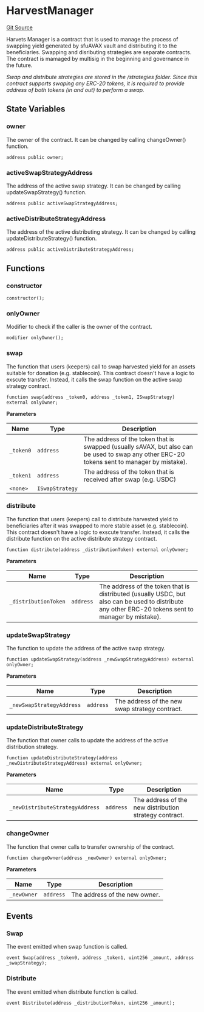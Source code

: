 # HarvestManager
[Git Source](https://github.com/Stake-for-Ukraine/sfu-savax/blob/4abe733a8bb81cbd2da7e5ae098ba601cebf8962/src/HarvestManager.sol)

Harvets Manager is a contract that is used to manage the process of swapping yield generated by sfuAVAX vault
and distributing it to the beneficiaries. Swapping and disributing strategies are separate contracts.
The contract is mamaged by multisig in the beginning and governance in the future.

*Swap and distribute strategies are stored in the /strategies folder. Since this contract supports swaping any ERC-20 tokens,
it is required to provide address of both tokens (in and out) to perform a swap.*


## State Variables
### owner
The owner of the contract. It can be changed by calling changeOwner() function.


```solidity
address public owner;
```


### activeSwapStrategyAddress
The address of the active swap strategy. It can be changed by calling updateSwapStrategy() function.


```solidity
address public activeSwapStrategyAddress;
```


### activeDistributeStrategyAddress
The address of the active distributing strategy. It can be changed by calling updateDistributeStrategy() function.


```solidity
address public activeDistributeStrategyAddress;
```


## Functions
### constructor


```solidity
constructor();
```

### onlyOwner

Modifier to check if the caller is the owner of the contract.


```solidity
modifier onlyOwner();
```

### swap

The function that users (keepers) call to swap harvested yield for an assets suitable for donation (e.g. stablecoin).
This contract doesn't have a logic to exscute transfer. Instead, it calls the swap function on the active swap strategy contract.


```solidity
function swap(address _token0, address _token1, ISwapStrategy) external onlyOwner;
```
**Parameters**

|Name|Type|Description|
|----|----|-----------|
|`_token0`|`address`|The address of the token that is swapped (usually sAVAX, but also can be used to swap any other ERC-20 tokens sent to manager by mistake).|
|`_token1`|`address`|The address of the token that is received after swap (e.g. USDC)|
|`<none>`|`ISwapStrategy`||


### distribute

The function that users (keepers) call to distribute harvested yield to beneficiaries after it was
swapped to more stable asset (e.g. stablecoin). This contract doesn't have a logic to exscute transfer.
Instead, it calls the distribute function on the active distribute strategy contract.


```solidity
function distribute(address _distributionToken) external onlyOwner;
```
**Parameters**

|Name|Type|Description|
|----|----|-----------|
|`_distributionToken`|`address`|The address of the token that is distributed (usually USDC, but also can be used to distribute any other ERC-20 tokens sent to manager by mistake).|


### updateSwapStrategy

The function to update the address of the active swap strategy.


```solidity
function updateSwapStrategy(address _newSwapStrategyAddress) external onlyOwner;
```
**Parameters**

|Name|Type|Description|
|----|----|-----------|
|`_newSwapStrategyAddress`|`address`|The address of the new swap strategy contract.|


### updateDistributeStrategy

The function that owner calls to update the address of the active distribution strategy.


```solidity
function updateDistributeStrategy(address _newDistributeStrategyAddress) external onlyOwner;
```
**Parameters**

|Name|Type|Description|
|----|----|-----------|
|`_newDistributeStrategyAddress`|`address`|The address of the new distribution strategy contract.|


### changeOwner

The function that owner calls to transfer ownership of the contract.


```solidity
function changeOwner(address _newOwner) external onlyOwner;
```
**Parameters**

|Name|Type|Description|
|----|----|-----------|
|`_newOwner`|`address`|The address of the new owner.|


## Events
### Swap
The event emitted when swap function is called.


```solidity
event Swap(address _token0, address _token1, uint256 _amount, address _swapStrategy);
```

### Distribute
The event emitted when distribute function is called.


```solidity
event Distribute(address _distributionToken, uint256 _amount);
```

